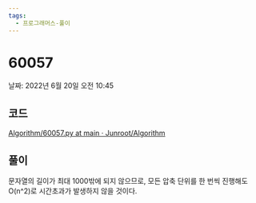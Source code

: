 ```yaml
---
tags:
  - 프로그래머스-풀이
---
```

# 60057

날짜: 2022년 6월 20일 오전 10:45

## 코드

[Algorithm/60057.py at main · Junroot/Algorithm](https://github.com/Junroot/Algorithm/blob/main/programmers/60057.py)

## 풀이

문자열의 길이가 최대 1000밖에 되지 않으므로, 모든 압축 단위를 한 번씩 진행해도 O(n^2)로 시간초과가 발생하지 않을 것이다.